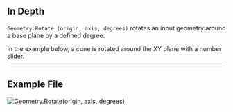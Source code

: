 <!--- Autodesk.DesignScript.Geometry.Geometry.Rotate(geometry, origin, axis, degrees) --->
<!--- Z62AE2MAWASIXXZ7HW3OJ37OGY24A3M2KOTCHO7DR52NRIL2JQCA --->
## In Depth
`Geometry.Rotate (origin, axis, degrees)` rotates an input geometry around a base plane by a defined degree.

In the example below, a cone is rotated around the XY plane with a number slider.

___
## Example File

![Geometry.Rotate(origin, axis, degrees)](./Z62AE2MAWASIXXZ7HW3OJ37OGY24A3M2KOTCHO7DR52NRIL2JQCA_img.jpg)
